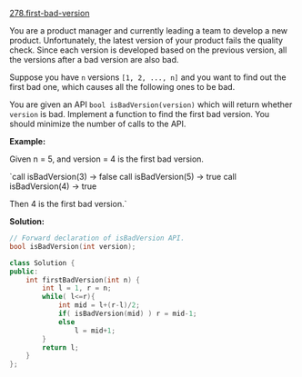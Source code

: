 [278.first-bad-version](https://leetcode.com/problems/first-bad-version/)  

You are a product manager and currently leading a team to develop a new product. Unfortunately, the latest version of your product fails the quality check. Since each version is developed based on the previous version, all the versions after a bad version are also bad.

Suppose you have `n` versions `[1, 2, ..., n]` and you want to find out the first bad one, which causes all the following ones to be bad.

You are given an API `bool isBadVersion(version)` which will return whether `version` is bad. Implement a function to find the first bad version. You should minimize the number of calls to the API.

**Example:**

Given n = 5, and version = 4 is the first bad version.

`call isBadVersion(3) -> false
call isBadVersion(5) -> true
call isBadVersion(4) -> true

Then 4 is the first bad version.`  



**Solution:**  

```cpp
// Forward declaration of isBadVersion API.
bool isBadVersion(int version);

class Solution {
public:
    int firstBadVersion(int n) {
        int l = 1, r = n;
        while( l<=r){
            int mid = l+(r-l)/2;
            if( isBadVersion(mid) ) r = mid-1;
            else
                l = mid+1;
        }
        return l;        
    }
};
```
      